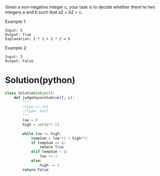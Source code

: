 Given a non-negative integer c, your task is to decide whether there're two integers a and b such that a2 + b2 = c.

Example 1:
```
Input: 5
Output: True
Explanation: 1 * 1 + 2 * 2 = 5
```
Example 2:
```
Input: 3
Output: False
```
# Solution(python)
```python
class Solution(object):
    def judgeSquareSum(self, c):
        """
        :type c: int
        :rtype: bool
        """
        low = 0 
        high = int(c**.5) 
        
        while low <= high:
            tempSum = low**2 + high**2
            if tempSum == c:
                return True
            elif tempSum < c:
                low += 1
            else:
                high -= 1
        return False
```
